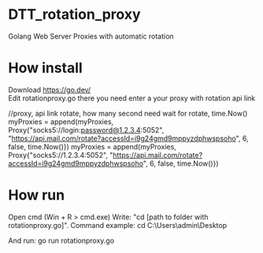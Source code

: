 # DTT_rotation_proxy
Golang Web Server Proxies with automatic rotation

# How install
Download https://go.dev/ </br>
Edit rotationproxy.go there you need enter a your proxy with rotation api link

//proxy, api link rotate, how many second need wait for rotate, time.Now()
myProxies = append(myProxies, Proxy{"socks5://login:password@1.2.3.4:5052", "https://api.mail.com/rotate?accessId=i9g24gmd9mppyzdphwspsoho", 6, false, time.Now()})
myProxies = append(myProxies, Proxy{"socks5://1.2.3.4:5052", "https://api.mail.com/rotate?accessId=i9g24gmd9mppyzdphwspsoho", 6, false, time.Now()})


# How run
Open cmd (Win + R > cmd.exe)
Write: "cd  [path to folder with rotationproxy.go]". Command example:
cd C:\Users\admin\Desktop

And run: go run rotationproxy.go
